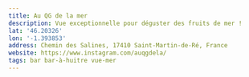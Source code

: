 ```yaml
---
title: Au QG de la mer
description: Vue exceptionnelle pour déguster des fruits de mer !
lat: '46.20326'
lon: '-1.393853'
address: Chemin des Salines, 17410 Saint-Martin-de-Ré, France
website: https://www.instagram.com/auqgdela/
tags: bar bar-à-huitre vue-mer
---
```

